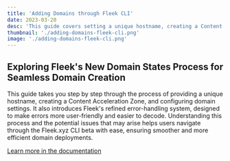 ```yaml
---
title: 'Adding Domains through Fleek CLI'
date: 2023-03-20
desc: 'This guide covers setting a unique hostname, creating a Content Acceleration Zone, and configuring domain settings.'
thumbnail: './adding-domains-fleek-cli.png'
image: './adding-domains-fleek-cli.png'
---
```


## Exploring Fleek's New Domain States Process for Seamless Domain Creation

This guide takes you step by step through the process of providing a unique hostname, creating a Content Acceleration Zone, and configuring domain settings. It also introduces Fleek's refined error-handling system, designed to make errors more user-friendly and easier to decode. Understanding this process and the potential issues that may arise helps users navigate through the Fleek.xyz CLI beta with ease, ensuring smoother and more efficient domain deployments.

[Learn more in the documentation](/docs/cli/domains)

